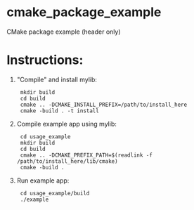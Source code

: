 # cmake_package_example
CMake package example (header only)

# Instructions:
1. "Compile" and install mylib:

        mkdir build
        cd build
        cmake .. -DCMAKE_INSTALL_PREFIX=/path/to/install_here
        cmake -build . -t install
2. Compile example app using mylib:

        cd usage_example
        mkdir build
        cd build
        cmake .. -DCMAKE_PREFIX_PATH=$(readlink -f /path/to/install_here/lib/cmake)
        cmake -build .
3. Run example app:

        cd usage_example/build
        ./example
